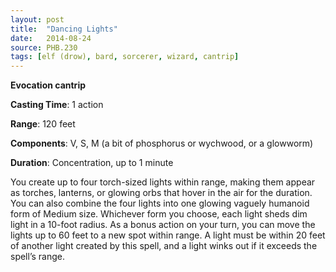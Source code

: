 ```yaml
---
layout: post
title:  "Dancing Lights"
date:   2014-08-24
source: PHB.230
tags: [elf (drow), bard, sorcerer, wizard, cantrip]
---
```


**Evocation cantrip**

**Casting Time**: 1 action

**Range**: 120 feet

**Components**: V, S, M (a bit of phosphorus or wychwood, or a glowworm)

**Duration**: Concentration, up to 1 minute

You create up to four torch-sized lights within range, making them appear as torches, lanterns, or glowing orbs that hover in the air for the duration. You can also combine the four lights into one glowing vaguely humanoid form of Medium size. Whichever form you choose, each light sheds dim light in a 10-foot radius. As a bonus action on your turn, you can move the lights up to 60 feet to a new spot within range. A light must be within 20 feet of another light created by this spell, and a light winks out if it exceeds the spell’s range.
